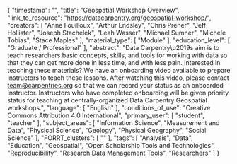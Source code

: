 {
    "timestamp": "",
    "title": "Geospatial Workshop Overview",
    "link_to_resource": "https://datacarpentry.org/geospatial-workshop/",
    "creators": [
        "Anne Fouilloux",
        "Arthur Endsley",
        "Chris Prener",
        "Jeff Hollister",
        "Joseph Stachelek",
        "Leah Wasser",
        "Michael Sumner",
        "Michele Tobias",
        "Stace Maples"
    ],
    "material_type": [
        "Module"
    ],
    "education_level": [
        "Graduate / Professional"
    ],
    "abstract": "Data Carpentry\u2019s aim is to teach researchers basic concepts, skills, and tools for working with data so that they can get more done in less time, and with less pain. Interested in teaching these materials? We have an onboarding video available to prepare Instructors to teach these lessons. After watching this video, please contact team@carpentries.org so that we can record your status as an onboarded Instructor. Instructors who have completed onboarding will be given priority status for teaching at centrally-organized Data Carpentry Geospatial workshops.",
    "language": [
        "English"
    ],
    "conditions_of_use": "Creative Commons Attribution 4.0 International",
    "primary_user": [
        "student",
        "teacher"
    ],
    "subject_areas": [
        "Information Science",
        "Measurement and Data",
        "Physical Science",
        "Geology",
        "Physical Geography",
        "Social Science"
    ],
    "FORRT_clusters": [
        ""
    ],
    "tags": [
        "Analysis",
        "Data",
        "Education",
        "Geospatial",
        "Open Scholarship Tools and Technologies",
        "Reproducibility",
        "Research Data Management Tools",
        "Researchers"
    ]
}